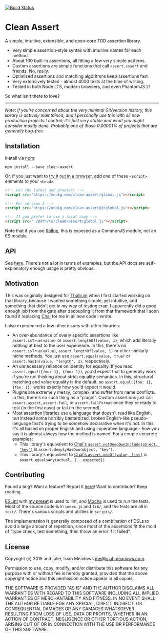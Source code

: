 [![Build Status](https://travis-ci.org/isiahmeadows/clean-assert.svg?branch=master)](https://travis-ci.org/isiahmeadows/clean-assert)

# Clean Assert

A simple, intuitive, extensible, and open-core TDD assertion library.

- Very simple assertion-style syntax with intuitive names for each method.
- About 100 built-in assertions, all fitting a few very simple patterns.
- Custom assertions are simple functions that call `assert.assert` and friends. No, really.
- Optimized assertions and matching algorithms keep assertions fast.
- Very extensively tested - almost 4000 tests at the time of writing.
- Tested in both Node LTS, modern browsers, and even PhantomJS 2!

So what isn't there to love?

-----

*Note: If you're concerned about the very minimal Git/version history, this library is actively maintained, and I personally use this with all new production projects I control; it's just very stable and what you might consider mostly done. Probably one of those 0.00001% of projects that are generally bug-free.*

## Installation

Install via [npm](https://www.npmjs.com/package/clean-assert):

```
npm install --save clean-assert
```

Or, if you just want to [try it out in a browser](https://flems.io/#0=N4IgNglgdg1gziAXAbVFAhgWwKZJAczAHsAjdMAOgCsEAaEAVwCcw8ALAFw4Ac5EB6fgyjcY+CgGMimfhLDZ0UALTo4cbEw79CpctTogOAT265EIGiAC+AXStA), add one of these `<script>` elements to your `<head>`:

```html
<!-- For the latest and greatest -->
<script src="https://unpkg.com/clean-assert/global.js"></script>

<!-- For version 3 -->
<script src="https://unpkg.com/clean-assert@3/global.js"></script>

<!-- If you prefer to use a local copy -->
<script src="./path/to/clean-assert/global.js"></script>
```

Note that if you use [Rollup](https://rollupjs.org/), this is exposed as a CommonJS module, not an ES module.

## API

See [here](https://github.com/isiahmeadows/clean-assert/blob/master/docs/README.md). There's not a lot in terms of examples, but the API docs are self-explanatory enough usage is pretty obvious.

## Motivation

This was originally designed for [Thallium](https://www.npmjs.com/package/thallium) when I first started working on that library, because I wanted something simple, yet intuitive, and something that didn't get in my way of testing crap. I apparently did a good enough job from the gate after decoupling it from that framework that I soon found it replacing [Chai](http://www.chaijs.com) for me in all new code I wrote.

I also experienced a few other issues with other libraries:

- An over-abundance of overly specific assertions like `assert.isTrue(value)` or `assert.lengthOf(value, 1)`, which add literally nothing at best to the user experience. In this, there's no `assert.isTrue(value)`, `assert.lengthOf(value, 1)` or other similarly niche methods. You just use `assert.equal(value, true)` or `assert.hasIn(value, "length", 1)`, respectively.
- An unnecessary reliance on identity for equality. If you read `assert.equal({foo: 1}, {foo: 1})`, you'd expect that to generally work if you're not thinking about strict equality semantics. In this, structural matching and value equality is the default, so `assert.equal({foo: 1}, {foo: 1})` works exactly how you'd expect it would.
- Plugins are extremely messy, complex, and suffer from name conflicts. In this, there's no such thing as a "plugin". Custom assertions just call `assert.assert`, `assert.fail`, or `assert.failFormat` once they're ready to test (in the first case) or fail (in the second).
- Most assertion libraries use a language that doesn't read like English, but instead some horribly bastardized, broken English-like pseudo-language that's trying to be somehow declarative when it's not. In this, it's all based on proper English and using imperative language - how you say it is almost always how the method is named. For a couple concrete examples:
    - This library's equivalent to [Chai's `assert.notDeepOwnInclude(object, "key")`](http://www.chaijs.com/api/assert/#method_notdeepowninclude) is `assert.deeplyHasOwn(object, "key")`.
    - This library's equivalent to [Chai's `assert.oneOf(value, list)`](http://www.chaijs.com/api/assert/#method_oneof) is `assert.equalsAny(actual, [...expected])`

## Contributing

Found a bug? Want a feature? Report it [here](https://github.com/isiahmeadows/clean-assert/issues/new)! Want to contribute? Keep reading.

[ESLint](https://eslint.org) with [my preset](https://github.com/isiahmeadows/eslint-config-isiahmeadows) is used to lint, and [Mocha](https://mochajs.org) is used to run the tests. Most of the source code is in `index.js` and `lib/`, and the tests are all in `test/`. There's various scripts and utilities in `scripts/`.

The implementation is generally composed of a combination of DSLs to avoid a large amount of repetition, since most of the assertions fit the mold of "type check, test something, then throw an error if it failed".

## License

Copyright (c) 2018 and later, Isiah Meadows <me@isiahmeadows.com>.

Permission to use, copy, modify, and/or distribute this software for any purpose with or without fee is hereby granted, provided that the above copyright notice and this permission notice appear in all copies.

THE SOFTWARE IS PROVIDED "AS IS" AND THE AUTHOR DISCLAIMS ALL WARRANTIES WITH REGARD TO THIS SOFTWARE INCLUDING ALL IMPLIED WARRANTIES OF MERCHANTABILITY AND FITNESS. IN NO EVENT SHALL THE AUTHOR BE LIABLE FOR ANY SPECIAL, DIRECT, INDIRECT, OR CONSEQUENTIAL DAMAGES OR ANY DAMAGES WHATSOEVER RESULTING FROM LOSS OF USE, DATA OR PROFITS, WHETHER IN AN ACTION OF CONTRACT, NEGLIGENCE OR OTHER TORTIOUS ACTION, ARISING OUT OF OR IN CONNECTION WITH THE USE OR PERFORMANCE OF THIS SOFTWARE.
